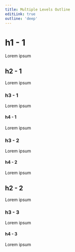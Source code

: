 ```yaml
---
title: Multiple Levels Outline
editLink: true
outline: 'deep'
---
```


# h1 - 1

Lorem ipsum

## h2 - 1

Lorem ipsum

### h3 - 1

Lorem ipsum

#### h4 - 1

Lorem ipsum

### h3 - 2

Lorem ipsum

#### h4 - 2

Lorem ipsum

## h2 - 2

Lorem ipsum

### h3 - 3

Lorem ipsum

#### h4 - 3

Lorem ipsum
